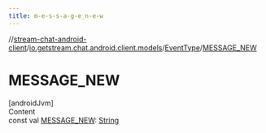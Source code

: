 ```yaml
---
title: m-e-s-s-a-g-e_n-e-w
---
```

//[stream-chat-android-client](../../../index.md)/[io.getstream.chat.android.client.models](../index.md)/[EventType](index.md)/[MESSAGE_NEW](MESSAGE_NEW.md)



# MESSAGE_NEW  
[androidJvm]  
Content  
const val [MESSAGE_NEW](MESSAGE_NEW.md): [String](https://kotlinlang.org/api/latest/jvm/stdlib/kotlin/-string/index.html)  



